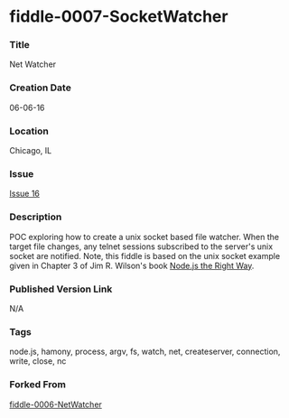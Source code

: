 fiddle-0007-SocketWatcher
======

### Title

Net Watcher


### Creation Date

06-06-16


### Location

Chicago, IL


### Issue

[Issue 16](https://github.com/bradyhouse/house/issues/16)

### Description

POC exploring how to create a unix socket based file watcher. When the target file changes, any telnet sessions 
subscribed to the server's unix socket are notified.  Note, this fiddle is based on the unix socket example given in 
Chapter 3 of Jim R. Wilson's book [Node.js the Right Way](http://amzn.com/1937785734).


### Published Version Link

N/A


### Tags

node.js, hamony, process, argv, fs, watch, net, createserver, connection, write, close, nc

### Forked From

[fiddle-0006-NetWatcher](../fiddle-0006-NetWatcher)
